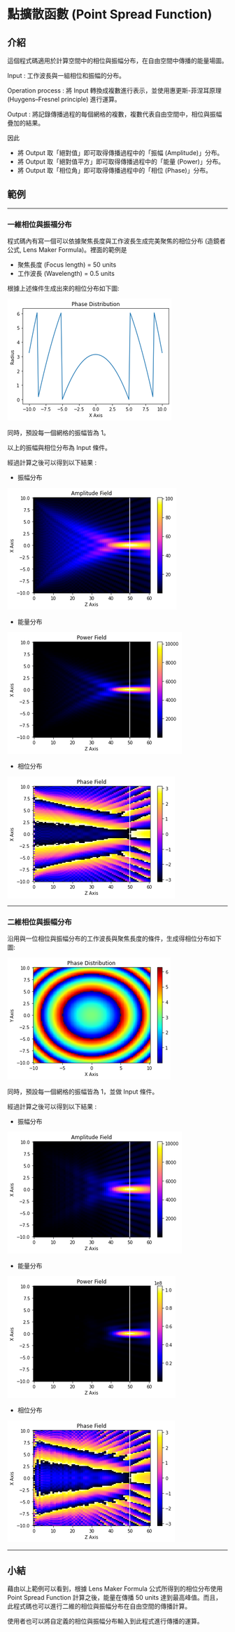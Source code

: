 #  點擴散函數 (Point Spread Function)

## 介紹

這個程式碼適用於計算空間中的相位與振幅分布，在自由空間中傳播的能量場圖。

Input : 工作波長與一組相位和振幅的分布。

Operation process : 將 Input 轉換成複數進行表示，並使用惠更斯-菲涅耳原理 (Huygens–Fresnel principle) 進行運算。

Output : 將記錄傳播過程的每個網格的複數，複數代表自由空間中，相位與振幅疊加的結果。

因此

* 將 Output 取「絕對值」即可取得傳播過程中的「振幅 (Amplitude)」分布。
* 將 Output 取「絕對值平方」即可取得傳播過程中的「能量 (Power)」分布。
* 將 Output 取「相位角」即可取得傳播過程中的「相位 (Phase)」分布。

## 範例

---
### 一維相位與振福分布 

程式碼內有寫一個可以依據聚焦長度與工作波長生成完美聚焦的相位分布 (造鏡者公式, Lens Maker Formula)。裡面的範例是

* 聚焦長度 (Focus length) = 50 units
* 工作波長 (Wavelength) = 0.5 units

根據上述條件生成出來的相位分布如下圖:

![image](https://github.com/YiChenLai/Point-Spread-Function/blob/master/image/phase%20distribution.png)

同時，預設每一個網格的振幅皆為 1。

以上的振幅與相位分布為 Input 條件。

經過計算之後可以得到以下結果 : 

* 振幅分布

![image](https://github.com/YiChenLai/Point-Spread-Function/blob/master/image/Amplitude%20field.png)

* 能量分布

![image](https://github.com/YiChenLai/Point-Spread-Function/blob/master/image/Power%20field.png)

* 相位分布

![image](https://github.com/YiChenLai/Point-Spread-Function/blob/master/image/Phase%20field.png) 

---
### 二維相位與振幅分布

沿用與一位相位與振幅分布的工作波長與聚焦長度的條件，生成得相位分布如下圖:

![image](https://github.com/YiChenLai/Point-Spread-Function/blob/master/image/2D%20phase%20distribution.png)

同時，預設每一個網格的振幅皆為 1，並做 Input 條件。

經過計算之後可以得到以下結果 :

* 振幅分布

![image](https://github.com/YiChenLai/Point-Spread-Function/blob/master/image/2D%20Amplitude%20field.png)

* 能量分布

![image](https://github.com/YiChenLai/Point-Spread-Function/blob/master/image/2D%20Power%20field.png)

* 相位分布

![image](https://github.com/YiChenLai/Point-Spread-Function/blob/master/image/2D%20Phase%20field.png) 


---
## 小結

藉由以上範例可以看到，根據 Lens Maker Formula 公式所得到的相位分布使用 Point Spread Function 計算之後，能量在傳播 50 units 達到最高峰值。而且，此程式碼也可以進行二維的相位與振幅分布在自由空間的傳播計算。

使用者也可以將自定義的相位與振幅分布輸入到此程式進行傳播的運算。
